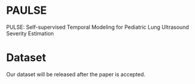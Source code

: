 # PAULSE
PULSE: Self-supervised Temporal Modeling for Pediatric Lung Ultrasound Severity Estimation

# Dataset
Our dataset will be released after the paper is accepted.
